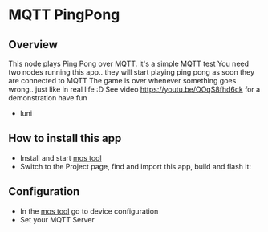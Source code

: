 # MQTT PingPong

## Overview

This node plays Ping Pong over MQTT. it's a simple MQTT test
You need two nodes running this app.. they will start playing ping pong as soon they are connected to MQTT
The game is over whenever something goes wrong.. just like in real life :D
See video https://youtu.be/OOqS8fhd6ck for a demonstration
have fun
 - luni

## How to install this app

- Install and start [mos tool](https://mongoose-os.com/software.html)
- Switch to the Project page, find and import this app, build and flash it:

## Configuration

- In the [mos tool](https://mongoose-os.com/software.html) go to device configuration
- Set your MQTT Server
